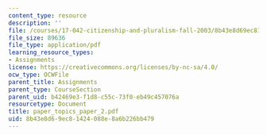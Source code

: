 ```yaml
---
content_type: resource
description: ''
file: /courses/17-042-citizenship-and-pluralism-fall-2003/8b43e8d69ec81424088e8a6b226bb479_paper_topics_paper_2.pdf
file_size: 89636
file_type: application/pdf
learning_resource_types:
- Assignments
license: https://creativecommons.org/licenses/by-nc-sa/4.0/
ocw_type: OCWFile
parent_title: Assignments
parent_type: CourseSection
parent_uid: b42469e3-f1d8-c55c-73f0-eb49c457076a
resourcetype: Document
title: paper_topics_paper_2.pdf
uid: 8b43e8d6-9ec8-1424-088e-8a6b226bb479
---
```

